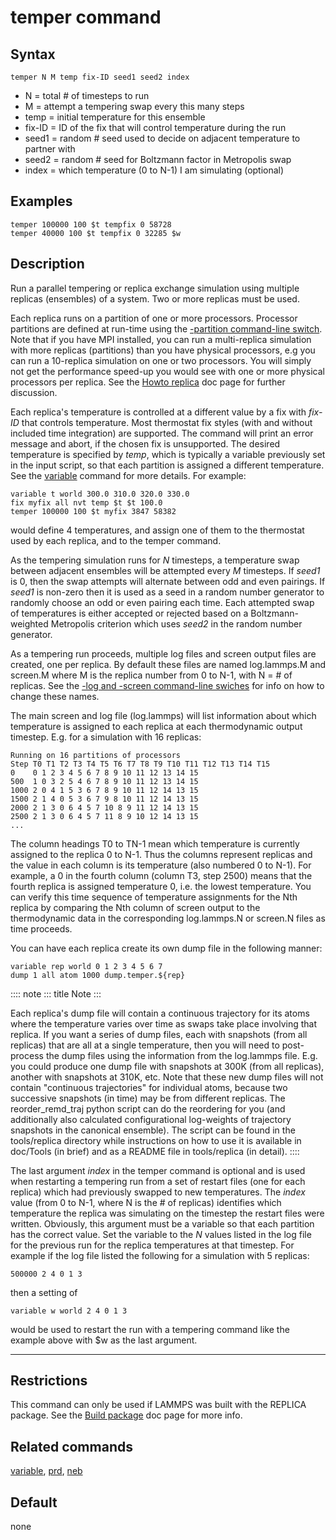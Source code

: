 # temper command

## Syntax

    temper N M temp fix-ID seed1 seed2 index

-   N = total \# of timesteps to run
-   M = attempt a tempering swap every this many steps
-   temp = initial temperature for this ensemble
-   fix-ID = ID of the fix that will control temperature during the run
-   seed1 = random \# seed used to decide on adjacent temperature to
    partner with
-   seed2 = random \# seed for Boltzmann factor in Metropolis swap
-   index = which temperature (0 to N-1) I am simulating (optional)

## Examples

``` LAMMPS
temper 100000 100 $t tempfix 0 58728
temper 40000 100 $t tempfix 0 32285 $w
```

## Description

Run a parallel tempering or replica exchange simulation using multiple
replicas (ensembles) of a system. Two or more replicas must be used.

Each replica runs on a partition of one or more processors. Processor
partitions are defined at run-time using the [-partition command-line
switch](Run_options). Note that if you have MPI installed, you can run a
multi-replica simulation with more replicas (partitions) than you have
physical processors, e.g you can run a 10-replica simulation on one or
two processors. You will simply not get the performance speed-up you
would see with one or more physical processors per replica. See the
[Howto replica](Howto_replica) doc page for further discussion.

Each replica\'s temperature is controlled at a different value by a fix
with *fix-ID* that controls temperature. Most thermostat fix styles
(with and without included time integration) are supported. The command
will print an error message and abort, if the chosen fix is unsupported.
The desired temperature is specified by *temp*, which is typically a
variable previously set in the input script, so that each partition is
assigned a different temperature. See the [variable](variable) command
for more details. For example:

``` LAMMPS
variable t world 300.0 310.0 320.0 330.0
fix myfix all nvt temp $t $t 100.0
temper 100000 100 $t myfix 3847 58382
```

would define 4 temperatures, and assign one of them to the thermostat
used by each replica, and to the temper command.

As the tempering simulation runs for *N* timesteps, a temperature swap
between adjacent ensembles will be attempted every *M* timesteps. If
*seed1* is 0, then the swap attempts will alternate between odd and even
pairings. If *seed1* is non-zero then it is used as a seed in a random
number generator to randomly choose an odd or even pairing each time.
Each attempted swap of temperatures is either accepted or rejected based
on a Boltzmann-weighted Metropolis criterion which uses *seed2* in the
random number generator.

As a tempering run proceeds, multiple log files and screen output files
are created, one per replica. By default these files are named
log.lammps.M and screen.M where M is the replica number from 0 to N-1,
with N = \# of replicas. See the [-log and -screen command-line
swiches](Run_options) for info on how to change these names.

The main screen and log file (log.lammps) will list information about
which temperature is assigned to each replica at each thermodynamic
output timestep. E.g. for a simulation with 16 replicas:

    Running on 16 partitions of processors
    Step T0 T1 T2 T3 T4 T5 T6 T7 T8 T9 T10 T11 T12 T13 T14 T15
    0    0 1 2 3 4 5 6 7 8 9 10 11 12 13 14 15
    500  1 0 3 2 5 4 6 7 8 9 10 11 12 13 14 15
    1000 2 0 4 1 5 3 6 7 8 9 10 11 12 14 13 15
    1500 2 1 4 0 5 3 6 7 9 8 10 11 12 14 13 15
    2000 2 1 3 0 6 4 5 7 10 8 9 11 12 14 13 15
    2500 2 1 3 0 6 4 5 7 11 8 9 10 12 14 13 15
    ...

The column headings T0 to TN-1 mean which temperature is currently
assigned to the replica 0 to N-1. Thus the columns represent replicas
and the value in each column is its temperature (also numbered 0 to
N-1). For example, a 0 in the fourth column (column T3, step 2500) means
that the fourth replica is assigned temperature 0, i.e. the lowest
temperature. You can verify this time sequence of temperature
assignments for the Nth replica by comparing the Nth column of screen
output to the thermodynamic data in the corresponding log.lammps.N or
screen.N files as time proceeds.

You can have each replica create its own dump file in the following
manner:

``` LAMMPS
variable rep world 0 1 2 3 4 5 6 7
dump 1 all atom 1000 dump.temper.${rep}
```

:::: note
::: title
Note
:::

Each replica\'s dump file will contain a continuous trajectory for its
atoms where the temperature varies over time as swaps take place
involving that replica. If you want a series of dump files, each with
snapshots (from all replicas) that are all at a single temperature, then
you will need to post-process the dump files using the information from
the log.lammps file. E.g. you could produce one dump file with snapshots
at 300K (from all replicas), another with snapshots at 310K, etc. Note
that these new dump files will not contain \"continuous trajectories\"
for individual atoms, because two successive snapshots (in time) may be
from different replicas. The reorder_remd_traj python script can do the
reordering for you (and additionally also calculated configurational
log-weights of trajectory snapshots in the canonical ensemble). The
script can be found in the tools/replica directory while instructions on
how to use it is available in doc/Tools (in brief) and as a README file
in tools/replica (in detail).
::::

The last argument *index* in the temper command is optional and is used
when restarting a tempering run from a set of restart files (one for
each replica) which had previously swapped to new temperatures. The
*index* value (from 0 to N-1, where N is the \# of replicas) identifies
which temperature the replica was simulating on the timestep the restart
files were written. Obviously, this argument must be a variable so that
each partition has the correct value. Set the variable to the *N* values
listed in the log file for the previous run for the replica temperatures
at that timestep. For example if the log file listed the following for a
simulation with 5 replicas:

    500000 2 4 0 1 3

then a setting of

``` LAMMPS
variable w world 2 4 0 1 3
```

would be used to restart the run with a tempering command like the
example above with \$w as the last argument.

------------------------------------------------------------------------

## Restrictions

This command can only be used if LAMMPS was built with the REPLICA
package. See the [Build package](Build_package) doc page for more info.

## Related commands

[variable](variable), [prd](prd), [neb](neb)

## Default

none
